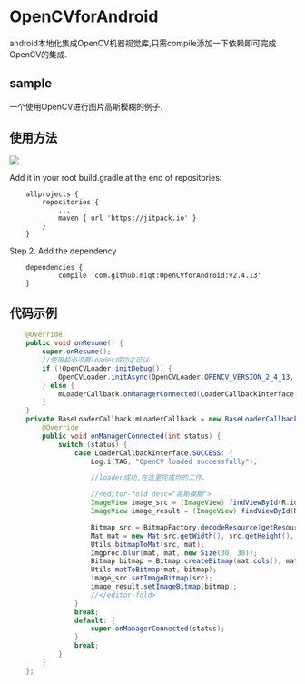 # OpenCVforAndroid
android本地化集成OpenCV机器视觉库,只需compile添加一下依赖即可完成OpenCV的集成.


## sample

一个使用OpenCV进行图片高斯模糊的例子.  

## 使用方法  

[![](https://jitpack.io/v/miqt/OpenCVforAndroid.svg)](https://jitpack.io/#miqt/OpenCVforAndroid)  

Add it in your root build.gradle at the end of repositories:  
```
	allprojects {
		repositories {
			...
			maven { url 'https://jitpack.io' }
		}
	}
```
Step 2. Add the dependency  

```
	dependencies {
	        compile 'com.github.miqt:OpenCVforAndroid:v2.4.13'
	}
```  

## 代码示例

```java
    @Override
    public void onResume() {
        super.onResume();
        //使用前必须要loader成功才可以.
        if (!OpenCVLoader.initDebug()) {
            OpenCVLoader.initAsync(OpenCVLoader.OPENCV_VERSION_2_4_13, this, mLoaderCallback);
        } else {
            mLoaderCallback.onManagerConnected(LoaderCallbackInterface.SUCCESS);
        }
    }
    private BaseLoaderCallback mLoaderCallback = new BaseLoaderCallback(this) {
        @Override
        public void onManagerConnected(int status) {
            switch (status) {
                case LoaderCallbackInterface.SUCCESS: {
                    Log.i(TAG, "OpenCV loaded successfully");

                    //loader成功,在这里完成你的工作.

                    //<editor-fold desc="高斯模糊">
                    ImageView image_src = (ImageView) findViewById(R.id.image_src);
                    ImageView image_result = (ImageView) findViewById(R.id.image_result);

                    Bitmap src = BitmapFactory.decodeResource(getResources(), R.drawable.image);
                    Mat mat = new Mat(src.getWidth(), src.getHeight(), CvType.CV_8UC4);
                    Utils.bitmapToMat(src, mat);
                    Imgproc.blur(mat, mat, new Size(30, 30));
                    Bitmap bitmap = Bitmap.createBitmap(mat.cols(), mat.rows(), Bitmap.Config.ARGB_8888);
                    Utils.matToBitmap(mat, bitmap);
                    image_src.setImageBitmap(src);
                    image_result.setImageBitmap(bitmap);
                    //</editor-fold>
                }
                break;
                default: {
                    super.onManagerConnected(status);
                }
                break;
            }
        }
    };
```
